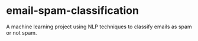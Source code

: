 # email-spam-classification
A machine learning project using NLP techniques to classify emails as spam or not spam.
